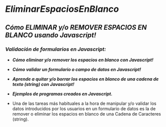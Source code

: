# **_EliminarEspaciosEnBlanco_**

## **_Cómo ELIMINAR y/o REMOVER ESPACIOS EN BLANCO usando Javascript!_**

### **_Validación de formularios en Javascript:_**

- **_Cómo eliminar y/o remover los espacios en blanco con Javascript!_**

- **_Cómo validar un formulario o campo de datos en Javascript!_**

- **_Aprende a quitar y/o borrar los espacios en blanco de una cadena de texto (string) con Javascript!_**

- **_Ejemplos de programas creados en Javascript._**

- Una de las tareas más habituales a la hora de manipular y/o validar los datos introducidos por los usuarios en un formulario de datos es la de remover o eliminar los espacios en blanco de una Cadena de Caracteres (string).
